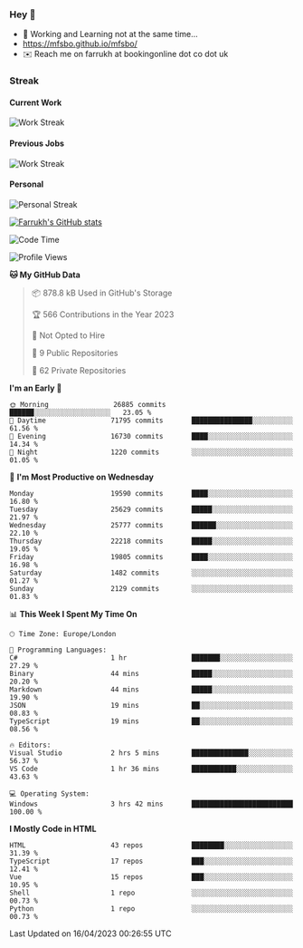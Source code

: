 ### Hey 👋

- 🏃 Working and Learning not at the same time...
- https://mfsbo.github.io/mfsbo/
- ✉️ Reach me on farrukh at bookingonline dot co dot uk

### Streak
#### Current Work
![Work Streak](https://streak-stats.demolab.com/?user=mfsbo)
#### Previous Jobs
![Work Streak](https://streak-stats.demolab.com/?user=farrukhcw)
#### Personal
![Personal Streak](https://streak-stats.demolab.com/?user=farrukhsubhani)

[![Farrukh's GitHub stats](https://github-readme-stats.vercel.app/api?username=mfsbo&hide=stars&count_private=true)](https://github.com/mfsbo/)

<!--START_SECTION:waka-->
![Code Time](http://img.shields.io/badge/Code%20Time-251%20hrs%2026%20mins-blue)

![Profile Views](http://img.shields.io/badge/Profile%20Views-11-blue)

**🐱 My GitHub Data** 

> 📦 878.8 kB Used in GitHub's Storage 
 > 
> 🏆 566 Contributions in the Year 2023
 > 
> 🚫 Not Opted to Hire
 > 
> 📜 9 Public Repositories 
 > 
> 🔑 62 Private Repositories 
 > 
**I'm an Early 🐤** 

```text
🌞 Morning                26885 commits       ██████░░░░░░░░░░░░░░░░░░░   23.05 % 
🌆 Daytime                71795 commits       ███████████████░░░░░░░░░░   61.56 % 
🌃 Evening                16730 commits       ████░░░░░░░░░░░░░░░░░░░░░   14.34 % 
🌙 Night                  1220 commits        ░░░░░░░░░░░░░░░░░░░░░░░░░   01.05 % 
```
📅 **I'm Most Productive on Wednesday** 

```text
Monday                   19590 commits       ████░░░░░░░░░░░░░░░░░░░░░   16.80 % 
Tuesday                  25629 commits       █████░░░░░░░░░░░░░░░░░░░░   21.97 % 
Wednesday                25777 commits       ██████░░░░░░░░░░░░░░░░░░░   22.10 % 
Thursday                 22218 commits       █████░░░░░░░░░░░░░░░░░░░░   19.05 % 
Friday                   19805 commits       ████░░░░░░░░░░░░░░░░░░░░░   16.98 % 
Saturday                 1482 commits        ░░░░░░░░░░░░░░░░░░░░░░░░░   01.27 % 
Sunday                   2129 commits        ░░░░░░░░░░░░░░░░░░░░░░░░░   01.83 % 
```


📊 **This Week I Spent My Time On** 

```text
🕑︎ Time Zone: Europe/London

💬 Programming Languages: 
C#                       1 hr                ███████░░░░░░░░░░░░░░░░░░   27.29 % 
Binary                   44 mins             █████░░░░░░░░░░░░░░░░░░░░   20.20 % 
Markdown                 44 mins             █████░░░░░░░░░░░░░░░░░░░░   19.90 % 
JSON                     19 mins             ██░░░░░░░░░░░░░░░░░░░░░░░   08.83 % 
TypeScript               19 mins             ██░░░░░░░░░░░░░░░░░░░░░░░   08.56 % 

🔥 Editors: 
Visual Studio            2 hrs 5 mins        ██████████████░░░░░░░░░░░   56.37 % 
VS Code                  1 hr 36 mins        ███████████░░░░░░░░░░░░░░   43.63 % 

💻 Operating System: 
Windows                  3 hrs 42 mins       █████████████████████████   100.00 % 
```

**I Mostly Code in HTML** 

```text
HTML                     43 repos            ████████░░░░░░░░░░░░░░░░░   31.39 % 
TypeScript               17 repos            ███░░░░░░░░░░░░░░░░░░░░░░   12.41 % 
Vue                      15 repos            ███░░░░░░░░░░░░░░░░░░░░░░   10.95 % 
Shell                    1 repo              ░░░░░░░░░░░░░░░░░░░░░░░░░   00.73 % 
Python                   1 repo              ░░░░░░░░░░░░░░░░░░░░░░░░░   00.73 % 
```




 Last Updated on 16/04/2023 00:26:55 UTC
<!--END_SECTION:waka-->
<!--
**mfsbo/mfsbo** is a ✨ _special_ ✨ repository because its `README.md` (this file) appears on your GitHub profile.

Here are some ideas to get you started:

- 🔭 I’m currently working on ...
- 🌱 I’m currently learning ...
- 👯 I’m looking to collaborate on ...
- 🤔 I’m looking for help with ...
- 💬 Ask me about ...
- 📫 How to reach me: ...
- 😄 Pronouns: ...
- ⚡ Fun fact: ...
-->
